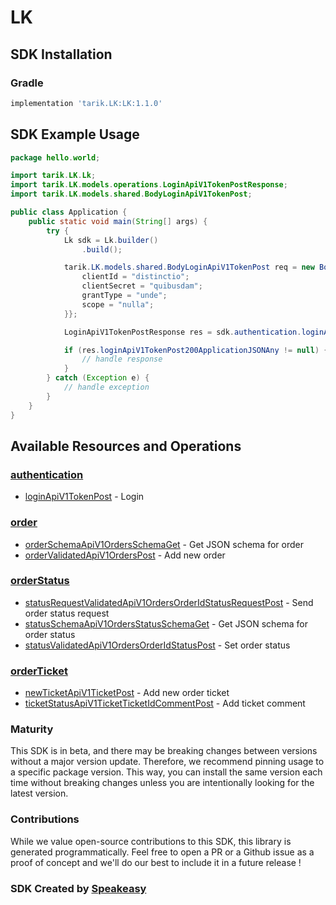# LK

<!-- Start SDK Installation -->
## SDK Installation

### Gradle

```groovy
implementation 'tarik.LK:LK:1.1.0'
```
<!-- End SDK Installation -->

## SDK Example Usage
<!-- Start SDK Example Usage -->
```java
package hello.world;

import tarik.LK.Lk;
import tarik.LK.models.operations.LoginApiV1TokenPostResponse;
import tarik.LK.models.shared.BodyLoginApiV1TokenPost;

public class Application {
    public static void main(String[] args) {
        try {
            Lk sdk = Lk.builder()
                .build();

            tarik.LK.models.shared.BodyLoginApiV1TokenPost req = new BodyLoginApiV1TokenPost("corrupti", "provident") {{
                clientId = "distinctio";
                clientSecret = "quibusdam";
                grantType = "unde";
                scope = "nulla";
            }};            

            LoginApiV1TokenPostResponse res = sdk.authentication.loginApiV1TokenPost(req);

            if (res.loginApiV1TokenPost200ApplicationJSONAny != null) {
                // handle response
            }
        } catch (Exception e) {
            // handle exception
        }
    }
}
```
<!-- End SDK Example Usage -->

<!-- Start SDK Available Operations -->
## Available Resources and Operations


### [authentication](docs/sdks/authentication/README.md)

* [loginApiV1TokenPost](docs/sdks/authentication/README.md#loginapiv1tokenpost) - Login

### [order](docs/sdks/order/README.md)

* [orderSchemaApiV1OrdersSchemaGet](docs/sdks/order/README.md#orderschemaapiv1ordersschemaget) - Get JSON schema for order
* [orderValidatedApiV1OrdersPost](docs/sdks/order/README.md#ordervalidatedapiv1orderspost) - Add new order

### [orderStatus](docs/sdks/orderstatus/README.md)

* [statusRequestValidatedApiV1OrdersOrderIdStatusRequestPost](docs/sdks/orderstatus/README.md#statusrequestvalidatedapiv1ordersorderidstatusrequestpost) - Send order status request
* [statusSchemaApiV1OrdersStatusSchemaGet](docs/sdks/orderstatus/README.md#statusschemaapiv1ordersstatusschemaget) - Get JSON schema for order status
* [statusValidatedApiV1OrdersOrderIdStatusPost](docs/sdks/orderstatus/README.md#statusvalidatedapiv1ordersorderidstatuspost) - Set order status

### [orderTicket](docs/sdks/orderticket/README.md)

* [newTicketApiV1TicketPost](docs/sdks/orderticket/README.md#newticketapiv1ticketpost) - Add new order ticket
* [ticketStatusApiV1TicketTicketIdCommentPost](docs/sdks/orderticket/README.md#ticketstatusapiv1ticketticketidcommentpost) - Add ticket comment
<!-- End SDK Available Operations -->

### Maturity

This SDK is in beta, and there may be breaking changes between versions without a major version update. Therefore, we recommend pinning usage 
to a specific package version. This way, you can install the same version each time without breaking changes unless you are intentionally 
looking for the latest version.

### Contributions

While we value open-source contributions to this SDK, this library is generated programmatically. 
Feel free to open a PR or a Github issue as a proof of concept and we'll do our best to include it in a future release !

### SDK Created by [Speakeasy](https://docs.speakeasyapi.dev/docs/using-speakeasy/client-sdks)
